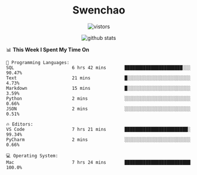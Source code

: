 <h1 align="center">Swenchao</h3>

<p align="center">
  <img src="https://visitor-badge.glitch.me/badge?page_id=Swenchao" alt="vistors" />
</p>

<p align="center">
  <img src="https://github-readme-stats.vercel.app/api?username=Swenchao&count_private=true&show_icons=true&theme=vue-dark&hide_title=true" alt="github stats" />
</p>

<!--START_SECTION:waka-->
📊 **This Week I Spent My Time On** 

```text
💬 Programming Languages: 
SQL                      6 hrs 42 mins       ██████████████████████░░░   90.47% 
Text                     21 mins             █░░░░░░░░░░░░░░░░░░░░░░░░   4.73% 
Markdown                 15 mins             █░░░░░░░░░░░░░░░░░░░░░░░░   3.59% 
Python                   2 mins              ░░░░░░░░░░░░░░░░░░░░░░░░░   0.66% 
JSON                     2 mins              ░░░░░░░░░░░░░░░░░░░░░░░░░   0.51%

🔥 Editors: 
VS Code                  7 hrs 21 mins       ████████████████████████░   99.34% 
PyCharm                  2 mins              ░░░░░░░░░░░░░░░░░░░░░░░░░   0.66%

💻 Operating System: 
Mac                      7 hrs 24 mins       █████████████████████████   100.0%

```


<!--END_SECTION:waka-->

